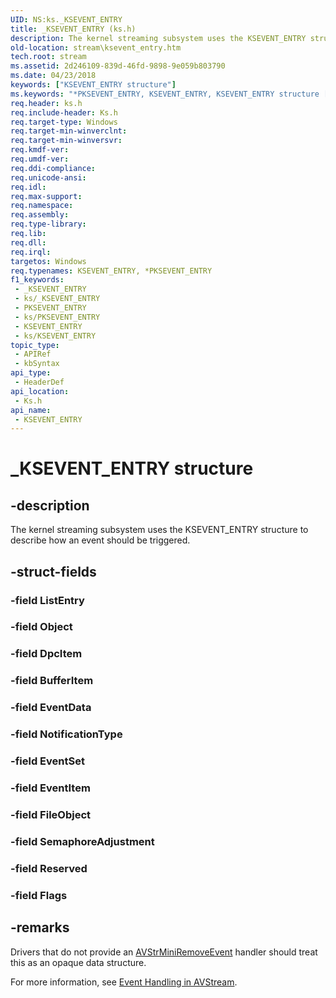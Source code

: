 ```yaml
---
UID: NS:ks._KSEVENT_ENTRY
title: _KSEVENT_ENTRY (ks.h)
description: The kernel streaming subsystem uses the KSEVENT_ENTRY structure to describe how an event should be triggered.
old-location: stream\ksevent_entry.htm
tech.root: stream
ms.assetid: 2d246109-839d-46fd-9898-9e059b803790
ms.date: 04/23/2018
keywords: ["KSEVENT_ENTRY structure"]
ms.keywords: "*PKSEVENT_ENTRY, KSEVENT_ENTRY, KSEVENT_ENTRY structure [Streaming Media Devices], _KSEVENT_ENTRY, ks-struct_1c40526b-bc37-4f6b-a1e1-b0e710238156.xml, ks/KSEVENT_ENTRY, stream.ksevent_entry"
req.header: ks.h
req.include-header: Ks.h
req.target-type: Windows
req.target-min-winverclnt: 
req.target-min-winversvr: 
req.kmdf-ver: 
req.umdf-ver: 
req.ddi-compliance: 
req.unicode-ansi: 
req.idl: 
req.max-support: 
req.namespace: 
req.assembly: 
req.type-library: 
req.lib: 
req.dll: 
req.irql: 
targetos: Windows
req.typenames: KSEVENT_ENTRY, *PKSEVENT_ENTRY
f1_keywords:
 - _KSEVENT_ENTRY
 - ks/_KSEVENT_ENTRY
 - PKSEVENT_ENTRY
 - ks/PKSEVENT_ENTRY
 - KSEVENT_ENTRY
 - ks/KSEVENT_ENTRY
topic_type:
 - APIRef
 - kbSyntax
api_type:
 - HeaderDef
api_location:
 - Ks.h
api_name:
 - KSEVENT_ENTRY
---
```


# _KSEVENT_ENTRY structure


## -description

The kernel streaming subsystem uses the KSEVENT_ENTRY structure to describe how an event should be triggered.

## -struct-fields

### -field ListEntry

### -field Object

### -field DpcItem

### -field BufferItem

### -field EventData

### -field NotificationType

### -field EventSet

### -field EventItem

### -field FileObject

### -field SemaphoreAdjustment

### -field Reserved

### -field Flags

## -remarks

Drivers that do not provide an <a href="/windows-hardware/drivers/ddi/ks/nc-ks-pfnksremoveevent">AVStrMiniRemoveEvent</a> handler should treat this as an opaque data structure.

For more information, see <a href="/windows-hardware/drivers/stream/event-handling-in-avstream">Event Handling in AVStream</a>.